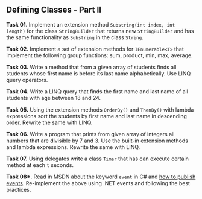## Defining Classes - Part II

**Task 01.** Implement an extension method `Substring(int index, int length)` for the class `StringBuilder` that returns new `StringBuilder` and has the same functionality as `Substring` in the class `String`.

**Task 02.** Implement a set of extension methods for `IEnumerable<T>` that implement the following group functions: sum, product, min, max, average.

**Task 03.** Write a method that from a given array of students finds all students whose first name is before its last name alphabetically. Use LINQ query operators.

**Task 04.** Write a LINQ query that finds the first name and last name of all students with age between 18 and 24.

**Task 05.** Using the extension methods `OrderBy()` and `ThenBy()` with lambda expressions sort the students by first name and last name in descending order. Rewrite the same with LINQ.

**Task 06.** Write a program that prints from given array of integers all numbers that are divisible by 7 and 3. Use the built-in extension methods and lambda expressions. Rewrite the same with LINQ.

**Task 07.** Using delegates write a class `Timer` that has can execute certain method at each `t` seconds.

**Task 08\*.** Read in MSDN about the keyword `event` in C# and <a href=http://msdn.microsoft.com/en-us/library/w369ty8x.aspx>how to publish events</a>. Re-implement the above using .NET events and following the best practices.